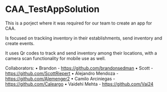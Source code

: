 # CAA_TestAppSolution
This is a porject where it was required for our team to create an app for CAA.

Is focused on trackiing inventory in their establishments, send inventory and create events.

It uses Qr codes to track and send inventory among their locations, with a camera scan functionality for mobile use as well.

Collaborators:
• Brandon - https://github.com/brandonsedman
• Scott - https://github.com/ScottRiepert
• Alejandro Mendoza - https://github.com/Alemenger2
• Camilo Arciniegas - https://github.com/Caleargo
• Vaidehi Mehta - https://github.com/Vai24
